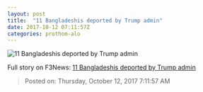 ```yaml
---
layout: post
title:  "11 Bangladeshis deported by Trump admin"
date: 2017-10-12 07:11:57Z
categories: prothom-alo
---
```


![11 Bangladeshis deported by Trump admin](http://en.prothom-alo.com/contents/cache/images/1200x630x1/uploads/media/2017/10/12/522a78379a091064a9fb8f38d3037267-b.png?jadewits_media_id=151877)




Full story on F3News: [11 Bangladeshis deported by Trump admin](http://www.f3nws.com/n/vTgQSH)

> Posted on: Thursday, October 12, 2017 7:11:57 AM
